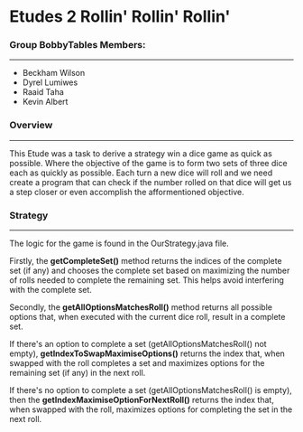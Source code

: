 # Etudes 2 Rollin' Rollin' Rollin'

### Group BobbyTables Members:
---
* Beckham Wilson
* Dyrel Lumiwes
* Raaid Taha
* Kevin Albert

### Overview
---
This Etude was a task to derive a strategy win a dice game as quick as possible. Where the objective of the game is to form two sets of three dice each as quickly as possible. Each turn a new dice will roll and we need create a program that can check if the number rolled on that dice will get us a step closer or even accomplish the afformentioned objective.

### Strategy
---

The logic for the game is found in the OurStrategy.java file.

Firstly, the **getCompleteSet()** method returns the indices of the complete set (if any) and chooses the complete set based on maximizing the number of rolls needed to complete the remaining set. This helps avoid interfering with the complete set.

Secondly, the **getAllOptionsMatchesRoll()** method returns all possible options that, when executed with the current dice roll, result in a complete set.

If there's an option to complete a set (getAllOptionsMatchesRoll() not empty), **getIndexToSwapMaximiseOptions()** returns the index that, when swapped with the roll completes a set and maximizes options for the remaining set (if any) in the next roll.

If there's no option to complete a set (getAllOptionsMatchesRoll() is empty), then the **getIndexMaximiseOptionForNextRoll()** returns the index that, when swapped with the roll, maximizes options for completing the set in the next roll.